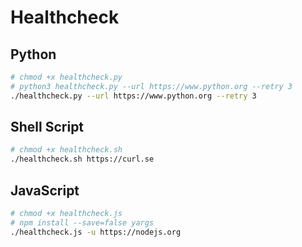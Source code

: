 # Healthcheck

## Python

```sh
# chmod +x healthcheck.py
# python3 healthcheck.py --url https://www.python.org --retry 3
./healthcheck.py --url https://www.python.org --retry 3
```

## Shell Script

```sh
# chmod +x healthcheck.sh
./healthcheck.sh https://curl.se
```

## JavaScript

```sh
# chmod +x healthcheck.js
# npm install --save=false yargs
./healthcheck.js -u https://nodejs.org
```
